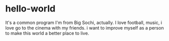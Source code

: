# hello-world
It's a common program
I'm from Big Sochi, actually. I love football, music, i love go to the cinema with my friends. i want to improve myself as a person to make this world a better place to live.
